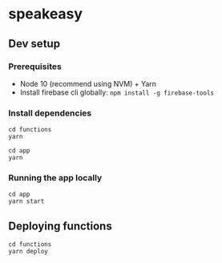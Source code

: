 # speakeasy

## Dev setup

### Prerequisites

- Node 10 (recommend using NVM) + Yarn
- Install firebase cli globally: `npm install -g firebase-tools`

### Install dependencies

```
cd functions
yarn
```

```
cd app
yarn
```

### Running the app locally
```
cd app
yarn start
```

## Deploying functions

```
cd functions
yarn deploy
```
